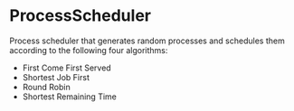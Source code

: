 # ProcessScheduler

Process scheduler that generates random processes and schedules them according to the following four algorithms:
- First Come First Served
- Shortest Job First
- Round Robin
- Shortest Remaining Time 
